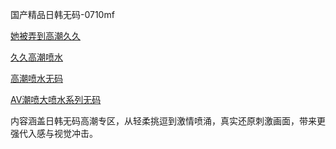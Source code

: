 国产精品日韩无码-0710mf

<a href="https://heiliaozj3tjd.pages.dev">她被弄到高潮久久</a>

<a href="https://heiliaoga6s9v.pages.dev">久久高潮喷水</a>

<a href="https://heiliaowzu4ur.pages.dev">高潮喷水无码</a>

<a href="https://heiliaoxwd5i8.pages.dev">AV潮喷大喷水系列无码</a>

内容涵盖日韩无码高潮专区，从轻柔挑逗到激情喷涌，真实还原刺激画面，带来更强代入感与视觉冲击。

<span style="display:none;">[Canonical link](https://github.com/rf20250710/rf4)</span>
